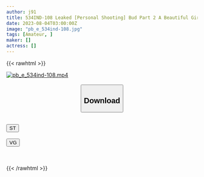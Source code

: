 ```yaml
---
author: j91
title: 534IND-108 Leaked [Personal Shooting] Bud Part 2 A Beautiful Girl With Short Hair And A Serious Looking Girl
date: 2023-08-04T03:00:00Z
image: "pb_e_534ind-108.jpg"
tags: [Amateur, ]
maker: []
actress: []
---
```



{{< rawhtml >}}

<div class="video" data-videoid="vrkb40VG8AcYre">
    <a href="javascript:;">
        <img src="https://my.j91.asia/posts/pb_e_534ind-108/pb_e_534ind-108.jpg" width="WIDTH" height="HEIGHT" alt="pb_e_534ind-108.mp4" loading="lazy">
    </a>
</div>

<script type="text/javascript" src="https://j91.asia/asset/on-demand-st.js"></script>

<br>
  <link rel="stylesheet" href="https://j91.asia/asset/bs5.css">
  
  <center>
  <button class="btn btn-primary" type="button" data-bs-toggle="collapse" data-bs-target=".multi-collapse" aria-expanded="false" aria-controls="multiCollapseExample1 multiCollapseExample2"><h2>Download</h2></button></center>
</p>
<div class="row">
  <div class="col">
    <div class="collapse multi-collapse" id="multiCollapseExample1">
      <div class="card card-body">
	      	      <br>
<div class="buttons">  
<a href="https://streamtape.to/v/vrkb40VG8AcYre"><button class="btn-hover color-3"><i class="fa fa-download"></i> ST</button></a></div>
    </div>
  </div>
</div>
  <div class="col">
    <div class="collapse multi-collapse" id="multiCollapseExample2">
      <div class="card card-body">
	      <br>
<div class="buttons">
    <a href="https://vgembed.com/v/MAlwEMR86aOJ39X"><button class="btn-hover color-9"><i class="fa fa-download"></i> VG</button></a></div>
<br><br>
      </div>
    </div>
  </div>
</div>

{{< /rawhtml >}}